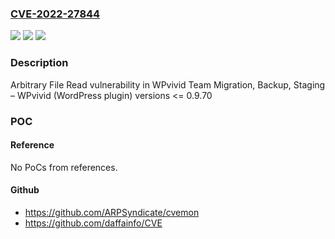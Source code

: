 ### [CVE-2022-27844](https://cve.mitre.org/cgi-bin/cvename.cgi?name=CVE-2022-27844)
![](https://img.shields.io/static/v1?label=Product&message=Migration%2C%20Backup%2C%20Staging%20%E2%80%93%20WPvivid%20(WordPress%20plugin)&color=blue)
![](https://img.shields.io/static/v1?label=Version&message=n%2Fa&color=blue)
![](https://img.shields.io/static/v1?label=Vulnerability&message=CWE-200%20Information%20Exposure&color=brighgreen)

### Description

Arbitrary File Read vulnerability in WPvivid Team Migration, Backup, Staging – WPvivid (WordPress plugin) versions <= 0.9.70

### POC

#### Reference
No PoCs from references.

#### Github
- https://github.com/ARPSyndicate/cvemon
- https://github.com/daffainfo/CVE

